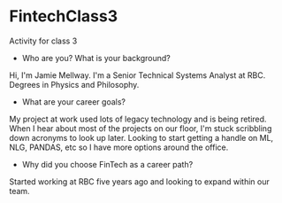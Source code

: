 # FintechClass3
Activity for class 3

* Who are you? What is your background?

Hi, I'm Jamie Mellway.  I'm a Senior Technical Systems Analyst at RBC.  Degrees in Physics and Philosophy.  

* What are your career goals?

My project at work used lots of legacy technology and is being retired.  When I hear about most of the projects on our floor, I'm stuck scribbling down acronyms to look up later.  Looking to start getting a handle on ML, NLG, PANDAS, etc so I have more options around the office.

* Why did you choose FinTech as a career path?

Started working at RBC five years ago and looking to expand within our team.
